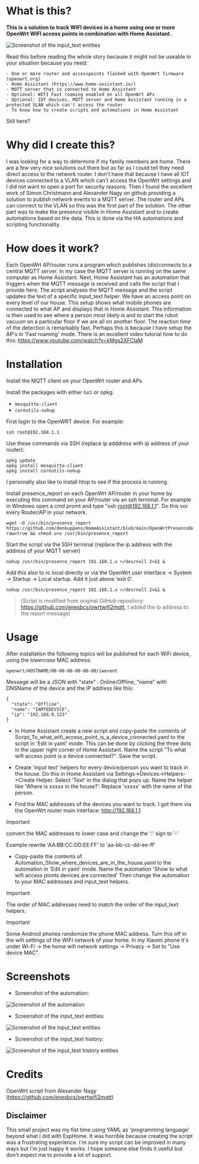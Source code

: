 # What is this?

**This is a solution to track WIFI devices in a home using one or more OpenWrt WIFI access points in combination with Home Assistant.**

![Screenshot of the input_text entities](./HomeAssistant_screenshot.jpg?raw=true)

Read this before reading the whole story because it might not be useable in your situation because you need:
```
- One or more router and accesspoints flashed with OpenWrt firmware (openwrt.org)
- Home Assistant (https://www.home-assistant.io/)
- MQTT server that is connected to Home Assistant
- Optional: WIFI Fast roaming enabled on all OpenWrt APs
- Optional: IOT devices, MQTT server and Home Assistant running in a protected VLAN which can't access the router
- To know how to create scripts and automations in Home Assistant 
```
  Still here? 

# Why did I create this?

I was looking for a way to determine if my family members are home. There are a few very nice solutions out there but as far as I could tell they need direct access to the network router. I don't have that because I have all IOT devices connected to a VLAN which can't access the OpenWrt settings and I did not want to open a port for security reasons. 
Then I found the excellent work of Simon Christmann and Alexander Nagy on github providing a solution to publish network events to a MQTT server. The router and APs can connect to the VLAN so this was the first part of the solution. The other part was to make the presence visible in Home Assistant and to create automations based on the data. This is done via the HA automations and scripting functionality.

# How does it work?

Each OpenWrt AP/router runs a program which publishes (dis)connects to a central MQTT server. In my case the MQTT server is running on the same computer as Home Assistant.
Next, Home Assistant has an automation that triggers when the MQTT message is received and calls the script that I provide here. The script analyses the MQTT message and the script updates the text of a specific input_text helper. 
We have an access point on every level of our house. This setup shows what mobile phones are connected to what AP and displays that in Home Assistant. This information is then used to see where a person most likely is and to start the robot vacuum  on a particular floor if we are all on another floor. 
The reaction time of the detection is remarkably fast. Perhaps this is because I have setup the AP's in 'Fast roaming' mode. There is an excellent video tutorial how to do this: https://www.youtube.com/watch?v=kMgs2XFClaM

# Installation

Install the MQTT client on your OpenWrt router and APs

Install the packages with either luci or opkg.

- `mosquitto-client`
- `coreutils-nohup`

First login to the OpenWRT device. For example:

	ssh root@192.168.1.1

Use these commands via SSH (replace ip adddress with ip address of your router): 

	opkg update
    opkg install mosquitto-client
	opkg install coreutils-nohup
      
I personally also like to install htop to see if the process is running. 

Install presence_report on each OpenWrt AP/router in your home by executing this command on your AP/router via an ssh terminal. For example in Windows open a cmd promt and type "ssh root@192.168.1.1". Do this vor every Router/AP in your network. 

    wget -O /usr/bin/presence_report https://github.com/denkuppens/HomeAssistant/blob/main/OpenWrtPresenceDetection/presence_report?raw=true && chmod u+x /usr/bin/presence_report

Start the script via the SSH terminal (replace the ip address with the address of your MQTT server)

    nohup /usr/bin/presence_report 192.168.1.x >/dev/null 2>&1 &

Add this also to rc.local directly or via the OpenWrt user interface -> System -> Startup -> Local startup. Add it just above 'exit 0'.
                
    nohup /usr/bin/presence_report 192.168.1.x >/dev/null 2>&1 &

> (Script is modified from original GitHub repository: https://github.com/enesbcs/owrtwifi2mqtt, I added the ip address to the report message)

# Usage

After installation the following topics will be published for each WiFi device, using the _lowercase_ MAC address:

    openwrt/HOSTNAME/00-00-00-00-00-00/iwevent
	
Messege will be a JSON with "state" : Online/Offline,  "name" with DNSName of the device and the IP address like this:
```
{
  "state": "Offline",
  "name": "IAMTEDEVICE",
  "ip": "192.168.0.123"
}
```

- In Home Assistant create a new script and copy-paste the contents of Script_To_what_wifi_access_point_is_a_device_connected.yaml to the script in 'Edit in yaml' mode. This can be done by clicking the three dots in the upper right corner of Home Assistant.
Name the script "To what wifi access point is a device connected?". 
Save the script.

- Create 'input text' helpers for every device/person you want to track in the house. Do this in Home Assistant via Settings->Devices->Helpers->Create Helper. Select 'Text' in the dialog that pops up. 
Name the helper like 'Where is xxxxx in the house?'. Replace 'xxxxx' with the name of the person.

- Find the MAC addresses of the devices you want to track. I got them via the OpenWrt router main interface: http://192.168.1.1

> [!IMPORTANT]
> convert the MAC addresses to lower case and change the ':' sign to '-'
>
> Example rewrite 'AA:BB:CC:DD:EE:FF' to 'aa-bb-cc-dd-ee-ff'

- Copy-paste the contents of Automation_Show_where_devices_are_in_the_house.yaml to the automation in 'Edit in yaml' mode. 
Name the automation 'Show to what wifi access pionts devices are connected'
Then change the automation to your MAC addresses and input_text helpers. 

> [!IMPORTANT]
> The order of MAC addresses need to match the order of the input_text helpers.

> [!IMPORTANT]
Some Android phones randomize the phone MAC address. Turn this off in the wifi settings of the WIFI network of your home. In my Xiaomi phone it's under Wi-Fi -> the home wifi network settings -> Privacy -> Set to "Use device MAC".


# Screenshots

- Screenshot of the automation:

![Screenshot of the automation](./Automation_screenshot.jpg?raw=true)

- Screenshot of the input_text entities:

![Screenshot of the input_text entities](./HomeAssistant_screenshot.jpg?raw=true)

- Screenshot of the input_text history:

![Screenshot of the input_text history entities](./HomeAssistant_history_screenshot.jpg?raw=true)


# Credits

OpenWrt script from Alexander Nagy (https://github.com/enesbcs/owrtwifi2mqtt)

## Disclaimer

This small project was my fist time using YAML as 'programming language' beyond what I did with EspHome. It was horrible because creating the script was a frustrating experience. I'm sure my script can be improved in many ways but I'm just happy it works. I hope someone else finds it useful but don't expect me to provide a lot of support.
